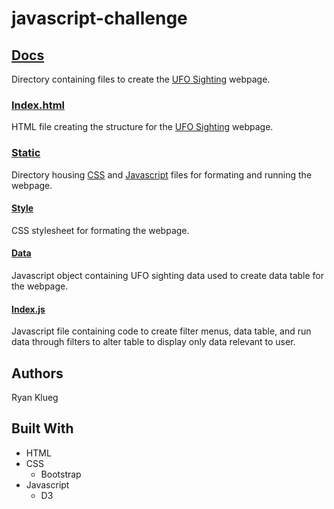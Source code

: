 # javascript-challenge
## [Docs](docs)
Directory containing files to create the [UFO Sighting](https://coconutpep.github.io/javascript-challenge/) webpage.
### [Index.html](docs/index.html)
HTML file creating the structure for the [UFO Sighting](https://coconutpep.github.io/javascript-challenge/) webpage.
### [Static](docs/static)
Directory housing [CSS](docs/static/css) and [Javascript](docs/static/js) files for formating and running the webpage.
#### [Style](docs/static/css/style.css)
CSS stylesheet for formating the webpage.
#### [Data](docs/static/js/data.js)
Javascript object containing UFO sighting data used to create data table for the webpage.
#### [Index.js](docs/static/js/index.js)
Javascript file containing code to create filter menus, data table, and run data through filters to alter table to display only data relevant to user.
## Authors
Ryan Klueg
## Built With 
* HTML
* CSS
  * Bootstrap
* Javascript
  * D3
